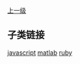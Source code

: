 [上一级](../)

## 子类链接
[javascript](/programmingLanguage/javascript) [matlab](/programmingLanguage/matlab) [ruby](/programmingLanguage/ruby) 
